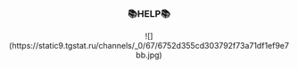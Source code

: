 **<h3 align = "center">:books:HELP:books:</h3>**

<center>![](https://static9.tgstat.ru/channels/_0/67/6752d355cd303792f73a71df1ef9e7bb.jpg)</center>

